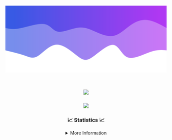 ![Header](./IMG_4001.png)
<div align="center">

<h1 align="center">
  <a href="https://git.io/typing-svg">
    <img src="https://readme-typing-svg.herokuapp.com/?lines=Welcome+to+my+profile!+👋;JavaScript+developer.;&center=true&size=25">
  </a>
</h1>

<p align="center">
  <img src="https://lanyard.cnrad.dev/api/624702585596805130" />
</p>

### 📈 Statistics 📈
<details>
    <summary>More Information</summary>
    <br/>

<!--START_SECTION:waka-->
![Code Time](http://img.shields.io/badge/Code%20Time-10%20hrs%2012%20mins-blue)

![Profile Views](http://img.shields.io/badge/Profile%20Views-108-blue)

**🐱 My GitHub Data** 

> 📦 955 Bytes Used in GitHub's Storage 
 > 
> 🏆 22 Contributions in the Year 2023
 > 
> 🚫 Not Opted to Hire
 > 
> 📜 5 Public Repositories 
 > 
> 🔑 1 Private Repositories 
 > 
**I'm an Early 🐤** 

```text
🌞 Morning                124 commits         █████░░░░░░░░░░░░░░░░░░░░   21.42 % 
🌆 Daytime                222 commits         ██████████░░░░░░░░░░░░░░░   38.34 % 
🌃 Evening                207 commits         █████████░░░░░░░░░░░░░░░░   35.75 % 
🌙 Night                  26 commits          █░░░░░░░░░░░░░░░░░░░░░░░░   04.49 % 
```
📅 **I'm Most Productive on Thursday** 

```text
Monday                   89 commits          ████░░░░░░░░░░░░░░░░░░░░░   15.37 % 
Tuesday                  69 commits          ███░░░░░░░░░░░░░░░░░░░░░░   11.92 % 
Wednesday                112 commits         █████░░░░░░░░░░░░░░░░░░░░   19.34 % 
Thursday                 124 commits         █████░░░░░░░░░░░░░░░░░░░░   21.42 % 
Friday                   59 commits          ███░░░░░░░░░░░░░░░░░░░░░░   10.19 % 
Saturday                 60 commits          ███░░░░░░░░░░░░░░░░░░░░░░   10.36 % 
Sunday                   66 commits          ███░░░░░░░░░░░░░░░░░░░░░░   11.40 % 
```


📊 **This Week I Spent My Time On** 

```text
🕑︎ Time Zone: America/New_York

💬 Programming Languages: 
Java                     2 hrs 43 mins       ███████████████████████░░   91.93 % 
YAML                     14 mins             ██░░░░░░░░░░░░░░░░░░░░░░░   08.07 % 

🔥 Editors: 
IntelliJ                 2 hrs 58 mins       █████████████████████████   100.00 % 

🐱‍💻 Projects: 
Oxygen                   2 hrs 18 mins       ███████████████████░░░░░░   77.89 % 
Blast                    39 mins             █████░░░░░░░░░░░░░░░░░░░░   21.92 % 
Oxygen-Library           0 secs              ░░░░░░░░░░░░░░░░░░░░░░░░░   00.19 % 

💻 Operating System: 
Windows                  2 hrs 58 mins       █████████████████████████   100.00 % 
```

**I Mostly Code in Java** 

```text
Java                     14 repos            █████████████████████░░░░   82.35 % 
JavaScript               2 repos             ███░░░░░░░░░░░░░░░░░░░░░░   11.76 % 
C++                      1 repo              █░░░░░░░░░░░░░░░░░░░░░░░░   05.88 % 
```



**Timeline**

![Lines of Code chart](https://raw.githubusercontent.com/DevDipin/DevDipin/main/assets/bar_graph.png)


 Last Updated on 24/09/2023 05:09:06 UTC
<!--END_SECTION:waka-->

![Footer](./IMG_4002.png)